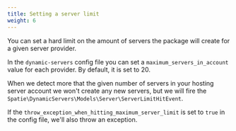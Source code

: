```yaml
---
title: Setting a server limit
weight: 6
---
```


You can set a hard limit on the amount of servers the package will create for a given server provider.

In the `dynamic-servers` config file you can set a `maximum_servers_in_account` value for each provider. By default, it is set to 20.

When we detect more that the given number of servers in your hosting server account we won't create any new servers, but we will fire the `Spatie\DynamicServers\Models\Server\ServerLimitHitEvent`.

If the `throw_exception_when_hitting_maximum_server_limit` is set to `true` in the config file, we'll also throw an exception.

